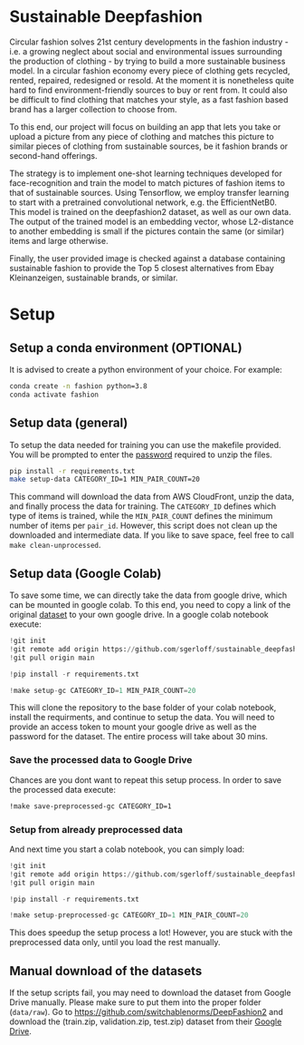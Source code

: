 # Sustainable Deepfashion
Circular fashion solves 21st century developments in the fashion industry - i.e. a growing neglect about social and environmental issues surrounding the production of clothing - by trying to build a more sustainable business model. In a circular fashion economy every piece of clothing gets recycled, rented, repaired, redesigned or resold. 
At the moment it is nonetheless quite hard to find environment-friendly sources to buy or rent from. It could also be difficult to find clothing that matches your style, as a fast fashion based brand has a larger collection to choose from.

To this end, our project will focus on building an app that lets you take or upload a picture from any piece of clothing and matches this picture to similar pieces of clothing from sustainable sources, be it fashion brands or second-hand offerings. 

The strategy is to implement one-shot learning techniques developed for face-recognition and train the model to match pictures of fashion items to that of sustainable sources. Using Tensorflow, we employ transfer learning to start with a pretrained convolutional network, e.g. the EfficientNetB0. This model is trained on the deepfashion2 dataset, as well as our own data. The output of the trained model is an embedding vector, whose L2-distance to another embedding is small if the pictures contain the same (or similar) items and large otherwise.

Finally, the user provided image is checked against a database containing sustainable fashion to provide the Top 5 closest alternatives from Ebay Kleinanzeigen, sustainable brands, or similar.

# Setup
## Setup a conda environment (OPTIONAL)
It is advised to create a python environment of your choice. For example:

```bash
conda create -n fashion python=3.8
conda activate fashion
```

## Setup data (general)
To setup the data needed for training you can use the makefile provided.
You will be prompted to enter the [password](https://github.com/switchablenorms/DeepFashion2) required to unzip the files.

```bash
pip install -r requirements.txt
make setup-data CATEGORY_ID=1 MIN_PAIR_COUNT=20
```

This command will download the data from AWS CloudFront, unzip the data, and finally process the data for training.
The ```CATEGORY_ID``` defines which type of items is trained, while the ```MIN_PAIR_COUNT``` defines the minimum number of items per ```pair_id```.
However, this script does not clean up the downloaded and intermediate data. If you like to save space, feel free to call ```make clean-unprocessed```.

## Setup data (Google Colab)
To save some time, we can directly take the data from google drive, which can be mounted in google colab.
To this end, you need to copy a link of the original [dataset](https://drive.google.com/drive/folders/125F48fsMBz2EF0Cpqk6aaHet5VH399Ok?usp=sharing) to your own google drive.
In a google colab notebook execute:

```python
!git init
!git remote add origin https://github.com/sgerloff/sustainable_deepfashion.git
!git pull origin main

!pip install -r requirements.txt

!make setup-gc CATEGORY_ID=1 MIN_PAIR_COUNT=20
```

This will clone the repository to the base folder of your colab notebook, install the requirments, and continue to setup the data. 
You will need to provide an access token to mount your google drive as well as the password for the dataset.
The entire process will take about 30 mins.

### Save the processed data to Google Drive

Chances are you dont want to repeat this setup process.
In order to save the processed data execute:

```bash
!make save-preprocessed-gc CATEGORY_ID=1
```

### Setup from already preprocessed data

And next time you start a colab notebook, you can simply load:

```python
!git init
!git remote add origin https://github.com/sgerloff/sustainable_deepfashion.git
!git pull origin main

!pip install -r requirements.txt

!make setup-preprocessed-gc CATEGORY_ID=1 MIN_PAIR_COUNT=20
```

This does speedup the setup process a lot! However, you are stuck with the preprocessed data only, until you load the rest manually.

## Manual download of the datasets
If the setup scripts fail, you may need to download the dataset from Google Drive manually. Please make sure to put them into the proper folder (```data/raw```).
Go to https://github.com/switchablenorms/DeepFashion2 and download the (train.zip, validation.zip, test.zip) dataset from their [Google Drive](https://drive.google.com/drive/folders/125F48fsMBz2EF0Cpqk6aaHet5VH399Ok).

